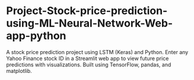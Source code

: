 # Project-Stock-price-prediction-using-ML-Neural-Network-Web-app-python
A stock price prediction project using LSTM (Keras) and Python. Enter any Yahoo Finance stock ID in a Streamlit web app to view future price predictions with visualizations. Built using TensorFlow, pandas, and matplotlib.
